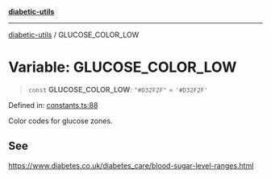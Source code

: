 [**diabetic-utils**](../README.md)

***

[diabetic-utils](../globals.md) / GLUCOSE\_COLOR\_LOW

# Variable: GLUCOSE\_COLOR\_LOW

> `const` **GLUCOSE\_COLOR\_LOW**: `"#D32F2F"` = `'#D32F2F'`

Defined in: [constants.ts:88](https://github.com/marklearst/diabetic-utils/blob/0d03b5cd2e2b5edbf58275075cc81d8df31ac230/src/constants.ts#L88)

Color codes for glucose zones.

## See

https://www.diabetes.co.uk/diabetes_care/blood-sugar-level-ranges.html
